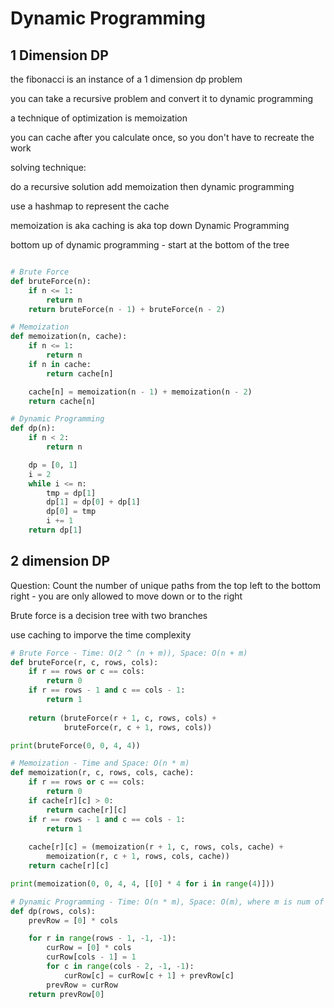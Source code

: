 # Dynamic Programming

## 1 Dimension DP

the fibonacci is an instance of a 1 dimension dp problem

you can take a recursive problem and convert it to dynamic programming

a technique of optimization is memoization

you can cache after you calculate once, so you don't have to recreate the work

solving technique:

do a recursive solution
add memoization
then dynamic programming

use a hashmap to represent the cache


memoization is aka caching is aka top down Dynamic Programming

bottom up of dynamic programming - start at the bottom of the tree


``` python

# Brute Force
def bruteForce(n):
    if n <= 1:
        return n
    return bruteForce(n - 1) + bruteForce(n - 2)

# Memoization
def memoization(n, cache):
    if n <= 1:
        return n
    if n in cache:
        return cache[n]

    cache[n] = memoization(n - 1) + memoization(n - 2)
    return cache[n]

# Dynamic Programming
def dp(n):
    if n < 2:
        return n

    dp = [0, 1]
    i = 2
    while i <= n:
        tmp = dp[1]
        dp[1] = dp[0] + dp[1]
        dp[0] = tmp
        i += 1
    return dp[1]

```

## 2 dimension DP

Question: Count the number of unique paths from the top left to the bottom right - you are only allowed to move down or to the right

Brute force is a decision tree with two branches

use caching to imporve the time complexity



``` python 
# Brute Force - Time: O(2 ^ (n + m)), Space: O(n + m)
def bruteForce(r, c, rows, cols):
    if r == rows or c == cols:
        return 0
    if r == rows - 1 and c == cols - 1:
        return 1
    
    return (bruteForce(r + 1, c, rows, cols) +  
            bruteForce(r, c + 1, rows, cols))

print(bruteForce(0, 0, 4, 4))

# Memoization - Time and Space: O(n * m)
def memoization(r, c, rows, cols, cache):
    if r == rows or c == cols:
        return 0
    if cache[r][c] > 0:
        return cache[r][c]
    if r == rows - 1 and c == cols - 1:
        return 1
    
    cache[r][c] = (memoization(r + 1, c, rows, cols, cache) +  
        memoization(r, c + 1, rows, cols, cache))
    return cache[r][c]

print(memoization(0, 0, 4, 4, [[0] * 4 for i in range(4)]))

# Dynamic Programming - Time: O(n * m), Space: O(m), where m is num of cols
def dp(rows, cols):
    prevRow = [0] * cols

    for r in range(rows - 1, -1, -1):
        curRow = [0] * cols
        curRow[cols - 1] = 1
        for c in range(cols - 2, -1, -1):
            curRow[c] = curRow[c + 1] + prevRow[c]
        prevRow = curRow
    return prevRow[0] 

```